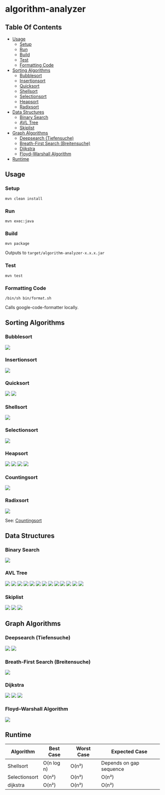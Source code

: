 # algorithm-analyzer

## Table Of Contents

-   [Usage](#usage)
    -   [Setup](#setup)
    -   [Run](#run)
    -   [Build](#build)
    -   [Test](#test)
    -   [Formatting Code](#formatting-code)
-   [Sorting Algorithms](sorting)
    -   [Bubblesort](#bubblesort)
    -   [Insertionsort](#insertionsort)
    -   [Quicksort](#quicksort)
    -   [Shellsort](#shellsort)
    -   [Selectionsort](#selectionsort)
    -   [Heapsort](#heapsort)
    -   [Radixsort](#radixsort)
-   [Data Structures](#data-structures)
    -   [Binary Search](#binary-search)
    -   [AVL Tree](#avl-tree)
    -   [Skiplist](#skiplist)
-   [Graph Algorithms](graphs)
    -   [Deepsearch (Tiefensuche)](#deepsearch)
    -   [Breath-First Search (Breitensuche)](#breath-first-search)
    -   [Dijkstra](#dijkstra)
    -   [Floyd–Warshall Algorithm](#floyd-warhsall)
-   [Runtime](#runtime)

<a name="usage"></a>

## Usage

<a name="setup"></a>

### Setup

`mvn clean install`

<a name="run"></a>

### Run

`mvn exec:java`

<a name="build"></a>

### Build

`mvn package`

Outputs to `target/algorithm-analyzer-x.x.x.jar`

<a name="test"></a>

### Test

`mvn test`

<a name="formatting-code"></a>

### Formatting Code

`/bin/sh bin/format.sh`

Calls google-code-formatter locally.

<a name="sorting"></a>

## Sorting Algorithms

<a name="bubblesort"></a>

### Bubblesort

![](./images/bubblesort.png)

<a name="insertionsort"></a>

### Insertionsort

![](./images/insertionsort.png)

<a name="quicksort"></a>

### Quicksort

![](./images/quicksort.png)
![](./images/quicksort_partitioning.png)

<a name="shellsort"></a>

### Shellsort

![](./images/shellsort.png)

<a name="selectionsort"></a>

### Selectionsort

![](./images/selectionsort.png)

<a name="heapsort"></a>

### Heapsort

![](./images/heapsort.png)
![](./images/heapsort_build.png)
![](./images/heapsort_sink.png)
![](./images/heapsort_bottom_up_sink.png)

<a name="countingsort"></a>

### Countingsort

![](./images/countingsort.png)

<a name="radixsort"></a>

### Radixsort

![](./images/radixsort.png)

See: [Countingsort](#countingsort)

<a name="data-structures"></a>

## Data Structures

<a name="binary-search"></a>

### Binary Search

![](./images/binary-search.png)

<a name="avl"></a>

### AVL Tree

![](./images/avl_rotate.png)
![](./images/avl_insert.png)
![](./images/avl_insert_recursive.png)
![](./images/avl_rotate_right.png)
![](./images/avl_rotate_left.png)
![](./images/avl_balance.png)
![](./images/avl_check_right.png)
![](./images/avl_check_left.png)
![](./images/avl_delete_1.png)
![](./images/avl_delete_2.png)
![](./images/avl_successor.png)
![](./images/avl_successor_recursive.png)
![](./images/avl_sort.png)

<a name="skiplist"></a>

### Skiplist

![](./images/skiplist-insert.png)
![](./images/skiplist-previous.png)
![](./images/skiplist-search.png)

<a name="graphs"></a>

## Graph Algorithms

<a name="deepsearch"></a>

### Deepsearch (Tiefensuche)

![](./images/deepsearch.png)
![](./images/deepsearch_expand.png)

<a name="breath-first-search"></a>

### Breath-First Search (Breitensuche)

![](./images/breath-first_search.png)

<a name="dijkstra">

### Dijkstra

![](./images/dijkstra.png)
![](./images/dijkstra_vertice_exists.png)
![](./images/dijkstra_next.png)

<a name="floyd-warshall">

### Floyd–Warshall Algorithm

![](./images/floyd-warshall.png)

<a name="runtime"></a>

## Runtime

| Algorithm     | Best Case  | Worst Case | Expected Case           |
| ------------- | ---------- | ---------- | ----------------------- |
| Shellsort     | O(n log n) | O(n²)      | Depends on gap sequence |
| Selectionsort | O(n²)      | O(n²)      | O(n²)                   |
| dijkstra      | O(n²)      | O(n²)      | O(n²)                   |
